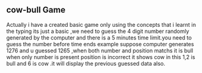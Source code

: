 ## cow-bull Game

Actually i have a created basic game only using the concepts that i learnt in the typing
its just a basic ,we need to guess the 4 digit number randomly generated by the computer 
and there is a 5 minutes time limit.you need to guess the number before time ends 
example suppose computer generates 1276 and u guessed 1265 ,when both number and position 
matchs it is bull when only number is present position is incorrect it shows cow
in this 1,2 is bull and 6 is cow .it will display the previous guessed data also.